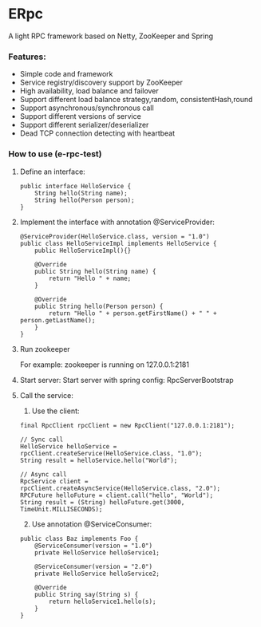 # ERpc
A light RPC framework based on Netty, ZooKeeper and Spring
### Features:
* Simple code and framework
* Service registry/discovery support by ZooKeeper
* High availability, load balance and failover
* Support different load balance strategy,random, consistentHash,round
* Support asynchronous/synchronous call
* Support different versions of service
* Support different serializer/deserializer
* Dead TCP connection detecting with heartbeat
### How to use (e-rpc-test)
1. Define an interface:
    ```  
    public interface HelloService { 
        String hello(String name); 
        String hello(Person person);
    }
    ```  
2. Implement the interface with annotation @ServiceProvider:
    ```  
    @ServiceProvider(HelloService.class, version = "1.0")
    public class HelloServiceImpl implements HelloService {
        public HelloServiceImpl(){}
	
        @Override
        public String hello(String name) {
            return "Hello " + name;
        }

        @Override
        public String hello(Person person) {
            return "Hello " + person.getFirstName() + " " + person.getLastName();
        }
    }
    ```  
3. Run zookeeper

   For example: zookeeper is running on 127.0.0.1:2181

4. Start server:
   Start server with spring config: RpcServerBootstrap

5. Call the service:
    1. Use the client:
    ```  
   	final RpcClient rpcClient = new RpcClient("127.0.0.1:2181");
   		
   	// Sync call
   	HelloService helloService = rpcClient.createService(HelloService.class, "1.0");
   	String result = helloService.hello("World");
   		
   	// Async call
   	RpcService client = rpcClient.createAsyncService(HelloService.class, "2.0");
   	RPCFuture helloFuture = client.call("hello", "World");
   	String result = (String) helloFuture.get(3000, TimeUnit.MILLISECONDS);
	``` 
    2. Use annotation @ServiceConsumer:
    ``` 
    public class Baz implements Foo {
        @ServiceConsumer(version = "1.0")
        private HelloService helloService1;
           
        @ServiceConsumer(version = "2.0")
        private HelloService helloService2;
           
        @Override
        public String say(String s) {
            return helloService1.hello(s);
        }
    }
    ``` 